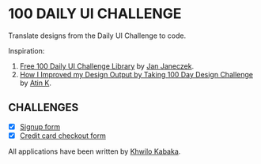# 100 DAILY UI CHALLENGE

Translate designs from the Daily UI Challenge to code.

Inspiration:

1. [Free 100 Daily UI Challenge Library](https://100dailyui.webflow.io/) by [Jan Janeczek](http://janjaneczek.com/).
2. [How I Improved my Design Output by Taking 100 Day Design Challenge](https://uxplanet.org/how-i-improved-my-design-output-by-taking-100-day-design-challenge-19efdce6458f) by [Atin K](https://uxplanet.org/@markaunit).

## CHALLENGES

- [x] [Signup form](https://github.com/khwilo/001-signup)
- [x] [Credit card checkout form](https://github.com/khwilo/002-credit-card-checkout)

All applications have been written by [Khwilo Kabaka](https://khwilo.now.sh/).
